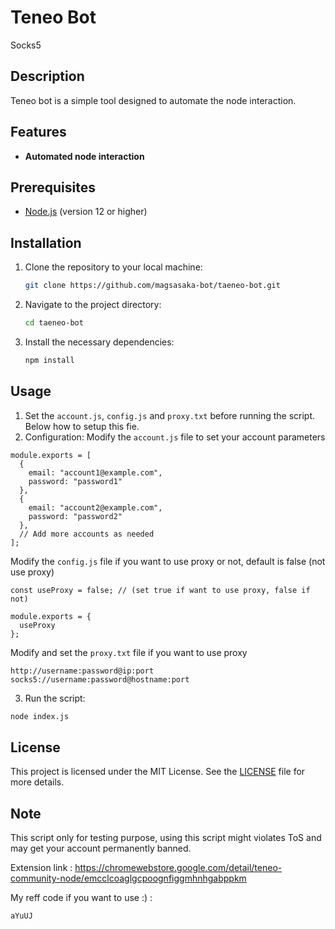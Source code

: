 # Teneo Bot
Socks5
## Description
Teneo bot is a simple tool designed to automate the node interaction.

## Features
- **Automated node interaction**

## Prerequisites
- [Node.js](https://nodejs.org/) (version 12 or higher)

## Installation

1. Clone the repository to your local machine:
   ```bash
   git clone https://github.com/magsasaka-bot/taeneo-bot.git
   ```
2. Navigate to the project directory:
   ```bash
   cd taeneo-bot
   ```
4. Install the necessary dependencies:
   ```bash
   npm install
   ```

## Usage

1. Set the `account.js`, `config.js` and `proxy.txt` before running the script. Below how to setup this fie.
2. Configuration:
   Modify the `account.js` file to set your account parameters
```
module.exports = [
  {
    email: "account1@example.com",
    password: "password1"
  },
  {
    email: "account2@example.com",
    password: "password2"
  },
  // Add more accounts as needed
];
```
 Modify the `config.js` file if you want to use proxy or not, default is false (not use proxy)
```
const useProxy = false; // (set true if want to use proxy, false if not)

module.exports = {
  useProxy
};
```
 Modify and set the `proxy.txt` file if you want to use proxy
```
http://username:password@ip:port
socks5://username:password@hostname:port
```
3. Run the script:
```bash
node index.js
```

## License
This project is licensed under the MIT License. See the [LICENSE](LICENSE) file for more details.

## Note
This script only for testing purpose, using this script might violates ToS and may get your account permanently banned.

Extension link : https://chromewebstore.google.com/detail/teneo-community-node/emcclcoaglgcpoognfiggmhnhgabppkm

My reff code if you want to use :) : 
```bash
aYuUJ
```
